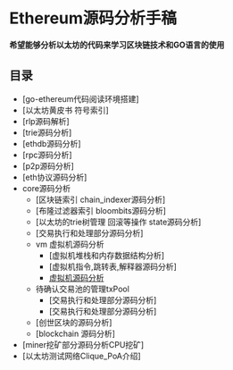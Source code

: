 # Ethereum源码分析手稿

**希望能够分析以太坊的代码来学习区块链技术和GO语言的使用**


## 目录

- [go-ethereum代码阅读环境搭建]
- [以太坊黄皮书 符号索引]
- [rlp源码解析]
- [trie源码分析]
- [ethdb源码分析]
- [rpc源码分析]
- [p2p源码分析]
- [eth协议源码分析]
- core源码分析
	- [区块链索引 chain_indexer源码分析]
	- [布隆过滤器索引 bloombits源码分析]
	- [以太坊的trie树管理 回滚等操作 state源码分析]
	- [交易执行和处理部分源码分析]
	- vm 虚拟机源码分析
		- [虚拟机堆栈和内存数据结构分析]
		- [虚拟机指令,跳转表,解释器源码分析]
		- [虚拟机源码分析](/core-vm源码分析.md)
	- 待确认交易池的管理txPool
		- [交易执行和处理部分源码分析]
		- [交易执行和处理部分源码分析]
	- [创世区块的源码分析]
	- [blockchain 源码分析]
- [miner挖矿部分源码分析CPU挖矿]
- [以太坊测试网络Clique_PoA介绍]


